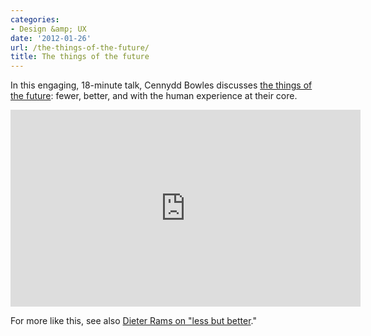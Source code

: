 ```yaml
---
categories:
- Design &amp; UX
date: '2012-01-26'
url: /the-things-of-the-future/
title: The things of the future
---
```


In this engaging, 18-minute talk, Cennydd Bowles discusses <a href="https://www.youtube.com/watch?v=-3nuAjlgu1o">the things of the future</a>: fewer, better, and with the human experience at their core.

<iframe class="alignc" width="560" height="315" src="https://www.youtube.com/embed/-3nuAjlgu1o?rel=0" frameborder="0" allowfullscreen></iframe>

For more like this, see also <a href="https://gomakethings.com/less-but-better/">Dieter Rams on "less but better</a>."